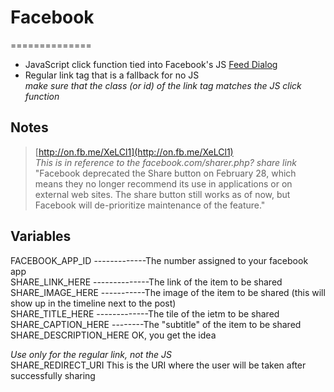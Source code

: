 # Facebook   
==============

- JavaScript click function tied into Facebook's JS [Feed Dialog](http://bit.ly/fb-fd)   
- Regular link tag that is a fallback for no JS   
*make sure that the class (or id) of the link tag matches the JS click function*   


## Notes   
>[http://on.fb.me/XeLCl1](http://on.fb.me/XeLCl1)   
>_This is in reference to the facebook.com/sharer.php? share link_   
>"Facebook deprecated the Share button on February 28, which means they no longer recommend its use in applications or on external web sites. The share button still works as of now, but Facebook will de-prioritize maintenance of the feature."   

## Variables   
FACEBOOK_APP_ID -------------The number assigned to your facebook app   
SHARE_LINK_HERE --------------The link of the item to be shared   
SHARE_IMAGE_HERE -----------The image of the item to be shared (this will show up in the timeline next to the post)   
SHARE_TITLE_HERE -------------The tile of the ietm to be shared   
SHARE_CAPTION_HERE --------The "subtitle" of the item to be shared   
SHARE_DESCRIPTION_HERE	OK, you get the idea   

*Use only for the regular link, not the JS*   
SHARE_REDIRECT_URI	This is the URI where the user will be taken after successfully sharing   